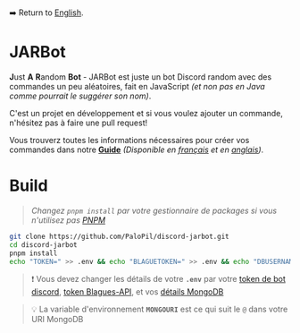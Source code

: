 ➡️ Return to [English](README.md).

# JARBot

**J**ust **A** **R**andom **Bot** - JARBot est juste un bot Discord random avec des commandes un peu aléatoires, fait en JavaScript _(et non pas en Java comme pourrait le suggérer son nom)_.

C'est un projet en développement et si vous voulez ajouter un commande, n'hésitez pas à faire une pull request!

Vous trouverz toutes les informations nécessaires pour créer vos commandes dans notre [**Guide**](/Guide/) _(Disponible en [français](/Guide/fr/) et en [anglais](/Guide/en/))_.

# Build

> _Changez `pnpm install` par votre gestionnaire de packages si vous n'utilisez pas [PNPM](https://pnpm.io/)_

```sh
git clone https://github.com/PaloPil/discord-jarbot.git
cd discord-jarbot
pnpm install
echo "TOKEN=" >> .env && echo "BLAGUETOKEN=" >> .env && echo "DBUSERNAME=" >> .env && echo "DBPASSWORD=" >> .env && echo "MONGOURI=" >> .env
```

> ❗ Vous devez changer les détails de votre **`.env`** par votre [token de bot discord](https://discord.com/developers/applications), [token Blagues-API](https://www.blagues-api.fr/), et vos [détails MongoDB](https://www.mongodb.com)

> 💡 La variable d'environnement **`MONGOURI`** est ce qui suit le `@` dans votre URI MongoDB
